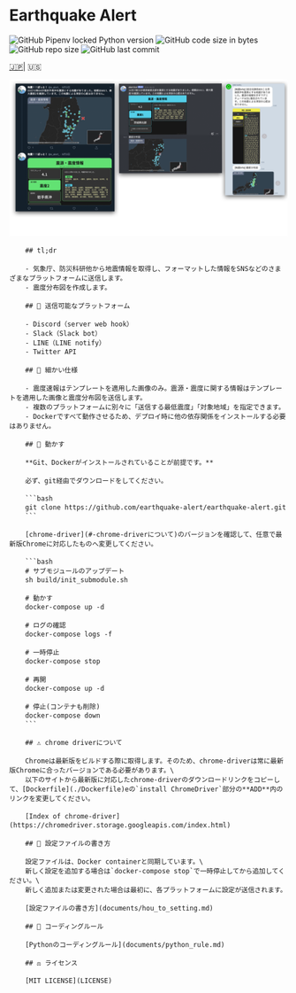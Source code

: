 # Earthquake Alert

![GitHub Pipenv locked Python version](https://img.shields.io/github/pipenv/locked/python-version/earthquake-alert/earthquake-alert?style=flat-square)
![GitHub code size in bytes](https://img.shields.io/github/languages/code-size/earthquake-alert/earthquake-alert?style=flat-square)
![GitHub repo size](https://img.shields.io/github/repo-size/earthquake-alert/earthquake-alert?style=flat-square)
![GitHub last commit](https://img.shields.io/github/last-commit/earthquake-alert/earthquake-alert?style=flat-square)

[🇯🇵](../README.md)| 🇺🇸

![title](../asset/title.png)

```text
    ## tl;dr

    - 気象庁、防災科研他から地震情報を取得し、フォーマットした情報をSNSなどのさまざまなプラットフォームに送信します。
    - 震度分布図を作成します。

    ## 📢 送信可能なプラットフォーム

    - Discord（server web hook）
    - Slack（Slack bot）
    - LINE（LINE notify）
    - Twitter API

    ## 💬 細かい仕様

    - 震度速報はテンプレートを適用した画像のみ。震源・震度に関する情報はテンプレートを適用した画像と震度分布図を送信します。
    - 複数のプラットフォームに別々に「送信する最低震度」「対象地域」を指定できます。
    - Dockerですべて動作させるため、デプロイ時に他の依存関係をインストールする必要はありません。

    ## 🚀 動かす

    **Git、Dockerがインストールされていることが前提です。**

    必ず、git経由でダウンロードをしてください。

    ```bash
    git clone https://github.com/earthquake-alert/earthquake-alert.git
    ```

    [chrome-driver](#-chrome-driverについて)のバージョンを確認して、任意で最新版Chromeに対応したものへ変更してください。

    ```bash
    # サブモジュールのアップデート
    sh build/init_submodule.sh

    # 動かす
    docker-compose up -d

    # ログの確認
    docker-compose logs -f

    # 一時停止
    docker-compose stop

    # 再開
    docker-compose up -d

    # 停止(コンテナも削除)
    docker-compose down
    ```

    ## ⚠ chrome driverについて

    Chromeは最新版をビルドする際に取得します。そのため、chrome-driverは常に最新版Chromeに合ったバージョンである必要があります。\
    以下のサイトから最新版に対応したchrome-driverのダウンロードリンクをコピーして、[Dockerfile](./Dockerfile)eの`install ChromeDriver`部分の**ADD**内のリンクを変更してください。

    [Index of chrome-driver](https://chromedriver.storage.googleapis.com/index.html)

    ## 📝 設定ファイルの書き方

    設定ファイルは、Docker containerと同期しています。\
    新しく設定を追加する場合は`docker-compose stop`で一時停止してから追加してください。\
    新しく追加または変更された場合は最初に、各プラットフォームに設定が送信されます。

    [設定ファイルの書き方](documents/hou_to_setting.md)

    ## 🔰 コーディングルール

    [Pythonのコーディングルール](documents/python_rule.md)

    ## ⚖ ライセンス

    [MIT LICENSE](LICENSE)
```
